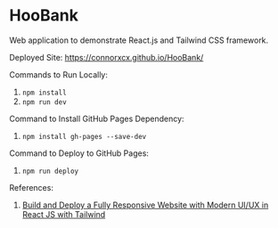 # HooBank

Web application to demonstrate React.js and Tailwind CSS framework.

Deployed Site: https://connorxcx.github.io/HooBank/

Commands to Run Locally:

1. `npm install`
2. `npm run dev`

Command to Install GitHub Pages Dependency:

1. `npm install gh-pages --save-dev`

Command to Deploy to GitHub Pages:

1. `npm run deploy`

References:

1. [Build and Deploy a Fully Responsive Website with Modern UI/UX in React JS with Tailwind](https://youtu.be/_oO4Qi5aVZs?si=FVXgFZiUStjwHCMJ)
